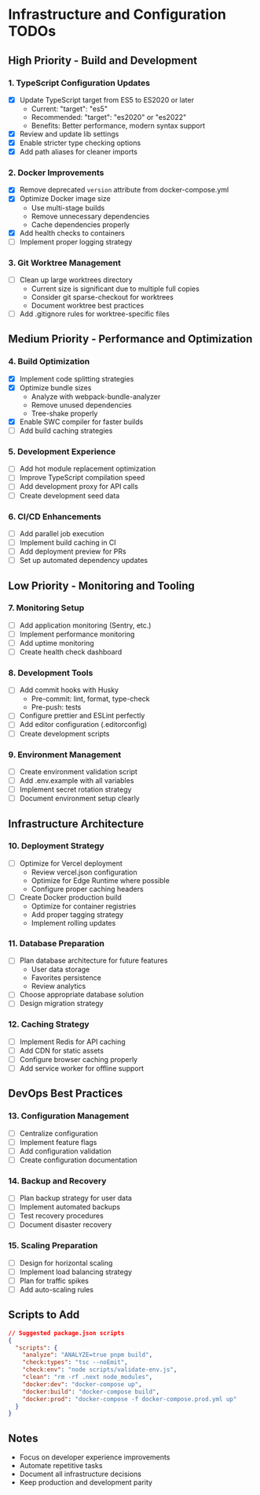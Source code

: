 # Infrastructure and Configuration TODOs

## High Priority - Build and Development

### 1. TypeScript Configuration Updates
- [x] Update TypeScript target from ES5 to ES2020 or later
  - Current: "target": "es5"
  - Recommended: "target": "es2020" or "es2022"
  - Benefits: Better performance, modern syntax support
- [x] Review and update lib settings
- [x] Enable stricter type checking options
- [x] Add path aliases for cleaner imports

### 2. Docker Improvements
- [x] Remove deprecated `version` attribute from docker-compose.yml
- [x] Optimize Docker image size
  - Use multi-stage builds
  - Remove unnecessary dependencies
  - Cache dependencies properly
- [x] Add health checks to containers
- [ ] Implement proper logging strategy

### 3. Git Worktree Management
- [ ] Clean up large worktrees directory
  - Current size is significant due to multiple full copies
  - Consider git sparse-checkout for worktrees
  - Document worktree best practices
- [ ] Add .gitignore rules for worktree-specific files

## Medium Priority - Performance and Optimization

### 4. Build Optimization
- [x] Implement code splitting strategies
- [x] Optimize bundle sizes
  - Analyze with webpack-bundle-analyzer
  - Remove unused dependencies
  - Tree-shake properly
- [x] Enable SWC compiler for faster builds
- [ ] Add build caching strategies

### 5. Development Experience
- [ ] Add hot module replacement optimization
- [ ] Improve TypeScript compilation speed
- [ ] Add development proxy for API calls
- [ ] Create development seed data

### 6. CI/CD Enhancements
- [ ] Add parallel job execution
- [ ] Implement build caching in CI
- [ ] Add deployment preview for PRs
- [ ] Set up automated dependency updates

## Low Priority - Monitoring and Tooling

### 7. Monitoring Setup
- [ ] Add application monitoring (Sentry, etc.)
- [ ] Implement performance monitoring
- [ ] Add uptime monitoring
- [ ] Create health check dashboard

### 8. Development Tools
- [ ] Add commit hooks with Husky
  - Pre-commit: lint, format, type-check
  - Pre-push: tests
- [ ] Configure prettier and ESLint perfectly
- [ ] Add editor configuration (.editorconfig)
- [ ] Create development scripts

### 9. Environment Management
- [ ] Create environment validation script
- [ ] Add .env.example with all variables
- [ ] Implement secret rotation strategy
- [ ] Document environment setup clearly

## Infrastructure Architecture

### 10. Deployment Strategy
- [ ] Optimize for Vercel deployment
  - Review vercel.json configuration
  - Optimize for Edge Runtime where possible
  - Configure proper caching headers
- [ ] Create Docker production build
  - Optimize for container registries
  - Add proper tagging strategy
  - Implement rolling updates

### 11. Database Preparation
- [ ] Plan database architecture for future features
  - User data storage
  - Favorites persistence
  - Review analytics
- [ ] Choose appropriate database solution
- [ ] Design migration strategy

### 12. Caching Strategy
- [ ] Implement Redis for API caching
- [ ] Add CDN for static assets
- [ ] Configure browser caching properly
- [ ] Add service worker for offline support

## DevOps Best Practices

### 13. Configuration Management
- [ ] Centralize configuration
- [ ] Implement feature flags
- [ ] Add configuration validation
- [ ] Create configuration documentation

### 14. Backup and Recovery
- [ ] Plan backup strategy for user data
- [ ] Implement automated backups
- [ ] Test recovery procedures
- [ ] Document disaster recovery

### 15. Scaling Preparation
- [ ] Design for horizontal scaling
- [ ] Implement load balancing strategy
- [ ] Plan for traffic spikes
- [ ] Add auto-scaling rules

## Scripts to Add
```json
// Suggested package.json scripts
{
  "scripts": {
    "analyze": "ANALYZE=true pnpm build",
    "check:types": "tsc --noEmit",
    "check:env": "node scripts/validate-env.js",
    "clean": "rm -rf .next node_modules",
    "docker:dev": "docker-compose up",
    "docker:build": "docker-compose build",
    "docker:prod": "docker-compose -f docker-compose.prod.yml up"
  }
}
```

## Notes
- Focus on developer experience improvements
- Automate repetitive tasks
- Document all infrastructure decisions
- Keep production and development parity